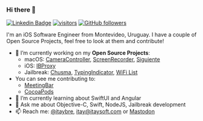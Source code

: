 ### Hi there 👋
[![Linkedin Badge](https://img.shields.io/badge/-itaybrenner-blue?style=flat-square&logo=Linkedin&logoColor=white&link=https://www.linkedin.com/in/itaybrenner/)](https://www.linkedin.com/in/itaybrenner)
[![visitors](https://page-views.glitch.me/badge?page_id=itaybre.visitor-badge&left_color=green&right_color=red)](https://github.com/itaybre/itaybre)
[![GitHub followers](https://img.shields.io/github/followers/itaybre?label=Follow&style=social)](https://github.com/itaybre/?tab=follow)

I'm an iOS Software Engineer from Montevideo, Uruguay. 
I have a couple of Open Source Projects, feel free to look at them and contribute!

- 🔭 I’m currently working on my **Open Source Projects**: 
  - macOS: [CameraController](https://github.com/Itaybre/CameraController), [ScreenRecorder](https://github.com/Itaybre/ScreenRecorder), [Siguiente](https://github.com/Itaybre/Siguiente)
  - iOS: [IBProxy](https://github.com/Itaybre/IBProxy)
  - Jailbreak: [Chusma](https://github.com/Itaybre/Chusma), [TypingIndicator](https://github.com/Itaybre/TypingIndicator), [WiFi List](https://github.com/Itaybre/WiFi-List)
- You can see me contributing to:
  - [MeetingBar](https://github.com/leits/MeetingBar)
  - [CocoaPods](https://github.com/CocoaPods/CocoaPods)
- 🌱 I’m currently learning about SwiftUI and Angular
- 💬 Ask me about Objective-C, Swift, NodeJS, Jailbreak development
- 📫 Reach me: [@itaybre](https://www.twitter.com/itaybre), [itay@itaysoft.com](mailto://itay@itaysoft.com) or <a rel="me" href="https://iosdev.space/@itaybre">Mastodon</a>
